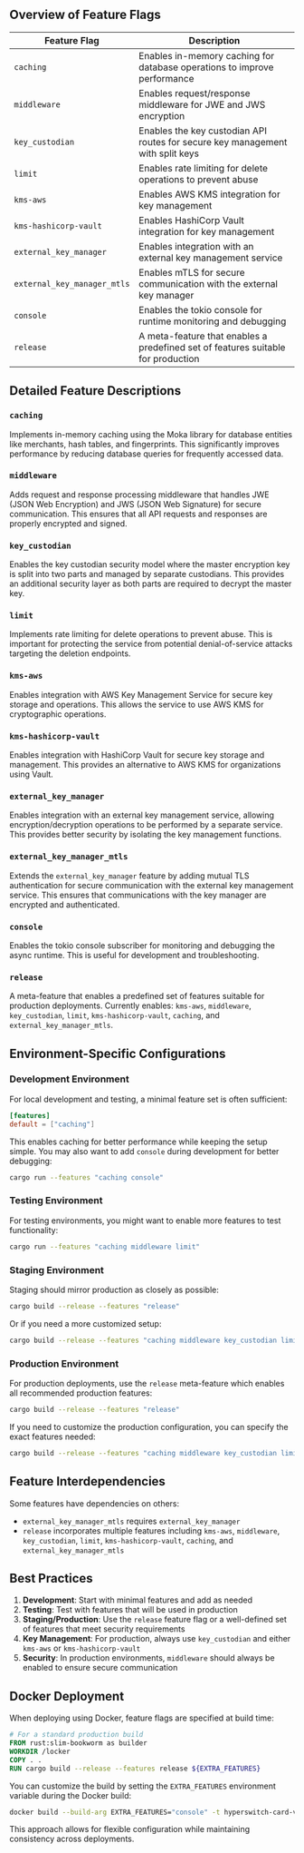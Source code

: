 ## Overview of Feature Flags

| Feature Flag | Description |
|-------------|-------------|
| `caching` | Enables in-memory caching for database operations to improve performance |
| `middleware` | Enables request/response middleware for JWE and JWS encryption |
| `key_custodian` | Enables the key custodian API routes for secure key management with split keys |
| `limit` | Enables rate limiting for delete operations to prevent abuse |
| `kms-aws` | Enables AWS KMS integration for key management |
| `kms-hashicorp-vault` | Enables HashiCorp Vault integration for key management |
| `external_key_manager` | Enables integration with an external key management service |
| `external_key_manager_mtls` | Enables mTLS for secure communication with the external key manager |
| `console` | Enables the tokio console for runtime monitoring and debugging |
| `release` | A meta-feature that enables a predefined set of features suitable for production |

## Detailed Feature Descriptions

### `caching`
Implements in-memory caching using the Moka library for database entities like merchants, hash tables, and fingerprints. This significantly improves performance by reducing database queries for frequently accessed data.

### `middleware`
Adds request and response processing middleware that handles JWE (JSON Web Encryption) and JWS (JSON Web Signature) for secure communication. This ensures that all API requests and responses are properly encrypted and signed.

### `key_custodian`
Enables the key custodian security model where the master encryption key is split into two parts and managed by separate custodians. This provides an additional security layer as both parts are required to decrypt the master key.

### `limit`
Implements rate limiting for delete operations to prevent abuse. This is important for protecting the service from potential denial-of-service attacks targeting the deletion endpoints.

### `kms-aws`
Enables integration with AWS Key Management Service for secure key storage and operations. This allows the service to use AWS KMS for cryptographic operations.

### `kms-hashicorp-vault`
Enables integration with HashiCorp Vault for secure key storage and management. This provides an alternative to AWS KMS for organizations using Vault.

### `external_key_manager`
Enables integration with an external key management service, allowing encryption/decryption operations to be performed by a separate service. This provides better security by isolating the key management functions.

### `external_key_manager_mtls`
Extends the `external_key_manager` feature by adding mutual TLS authentication for secure communication with the external key management service. This ensures that communications with the key manager are encrypted and authenticated.

### `console`
Enables the tokio console subscriber for monitoring and debugging the async runtime. This is useful for development and troubleshooting.

### `release`
A meta-feature that enables a predefined set of features suitable for production deployments. Currently enables: `kms-aws`, `middleware`, `key_custodian`, `limit`, `kms-hashicorp-vault`, `caching`, and `external_key_manager_mtls`.

## Environment-Specific Configurations

### Development Environment

For local development and testing, a minimal feature set is often sufficient:

```toml
[features]
default = ["caching"]
```

This enables caching for better performance while keeping the setup simple. You may also want to add `console` during development for better debugging:

```bash
cargo run --features "caching console"
```

### Testing Environment

For testing environments, you might want to enable more features to test functionality:

```bash
cargo run --features "caching middleware limit"
```

### Staging Environment

Staging should mirror production as closely as possible:

```bash
cargo build --release --features "release"
```

Or if you need a more customized setup:

```bash
cargo build --release --features "caching middleware key_custodian limit external_key_manager kms-aws"
```

### Production Environment

For production deployments, use the `release` meta-feature which enables all recommended production features:

```bash
cargo build --release --features "release"
```

If you need to customize the production configuration, you can specify the exact features needed:

```bash
cargo build --release --features "caching middleware key_custodian limit external_key_manager_mtls kms-aws"
```

## Feature Interdependencies

Some features have dependencies on others:

- `external_key_manager_mtls` requires `external_key_manager`
- `release` incorporates multiple features including `kms-aws`, `middleware`, `key_custodian`, `limit`, `kms-hashicorp-vault`, `caching`, and `external_key_manager_mtls`

## Best Practices

1. **Development**: Start with minimal features and add as needed
2. **Testing**: Test with features that will be used in production
3. **Staging/Production**: Use the `release` feature flag or a well-defined set of features that meet security requirements
4. **Key Management**: For production, always use `key_custodian` and either `kms-aws` or `kms-hashicorp-vault`
5. **Security**: In production environments, `middleware` should always be enabled to ensure secure communication

## Docker Deployment

When deploying using Docker, feature flags are specified at build time:

```dockerfile
# For a standard production build
FROM rust:slim-bookworm as builder
WORKDIR /locker
COPY . .
RUN cargo build --release --features release ${EXTRA_FEATURES}
```

You can customize the build by setting the `EXTRA_FEATURES` environment variable during the Docker build:

```bash
docker build --build-arg EXTRA_FEATURES="console" -t hyperswitch-card-vault:latest .
```

This approach allows for flexible configuration while maintaining consistency across deployments.
